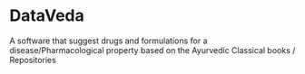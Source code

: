 # DataVeda
A software that suggest drugs and formulations for a disease/Pharmacological property based on the Ayurvedic Classical books / Repositories
